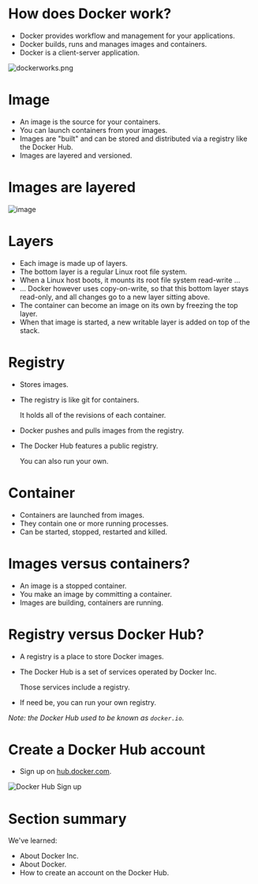 <!SLIDE>
# How does Docker work?

* Docker provides workflow and management for your applications.
* Docker builds, runs and manages images and containers.
* Docker is a client-server application.

![dockerworks.png](dockerworks.jpg)

<!SLIDE>
# Image

* An image is the source for your containers.
* You can launch containers from your images.
* Images are "built" and can be stored and distributed via a registry
  like the Docker Hub.
* Images are layered and versioned.

<!SLIDE>
# Images are layered

![image](image.png)

<!SLIDE>
# Layers

* Each image is made up of layers.
* The bottom layer is a regular Linux root file system.
* When a Linux host boots, it mounts its root file system read-write ...
* ... Docker however uses copy-on-write, so that this bottom layer
  stays read-only, and all changes go to a new layer sitting above.
* The container can become an image on its own by freezing the top layer.
* When that image is started, a new writable layer is added on top of
  the stack.

<!SLIDE>
# Registry

* Stores images.

* The registry is like git for containers.

    It holds all of the revisions of each container.

* Docker pushes and pulls images from the registry.

* The Docker Hub features a public registry.

    You can also run your own.

<!SLIDE>
# Container

* Containers are launched from images.
* They contain one or more running processes.
* Can be started, stopped, restarted and killed.

<!SLIDE>
# Images versus containers?

* An image is a stopped container.
* You make an image by committing a container.
* Images are building, containers are running.

<!SLIDE>
# Registry versus Docker Hub?

* A registry is a place to store Docker images.

* The Docker Hub is a set of services operated by Docker Inc.

    Those services include a registry.

* If need be, you can run your own registry.

*Note: the Docker Hub used to be known as `docker.io`.*

<!SLIDE>
# Create a Docker Hub account

* Sign up on [hub.docker.com](https://hub.docker.com/).

![Docker Hub Sign up](signup.png)

<!SLIDE>
# Section summary

We've learned:

* About Docker Inc.
* About Docker.
* How to create an account on the Docker Hub.

